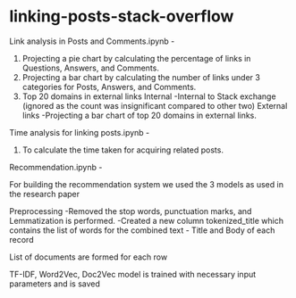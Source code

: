 # linking-posts-stack-overflow

Link analysis in Posts and Comments.ipynb -
1) Projecting a pie chart by calculating the percentage of links in Questions, Answers, and Comments.
2) Projecting a bar chart by calculating the number of links under 3 categories for Posts, Answers, and Comments.
3) Top 20 domains in external links
Internal
  -Internal to Stack exchange (ignored as the count was insignificant compared to other two)
External links
  -Projecting a bar chart of top 20 domains in external links.
  
Time analysis for linking posts.ipynb - 
1) To calculate the time taken for acquiring related posts.


Recommendation.ipynb - 

For building the recommendation system we used the 3 models as used in the research paper

Preprocessing 
  -Removed the stop words, punctuation marks, and Lemmatization is performed.
  -Created a new column tokenized_title which contains the list of words for the combined text - Title and Body of each record
  
List of documents are formed for each row

TF-IDF, Word2Vec, Doc2Vec model is trained with necessary input parameters and is saved
